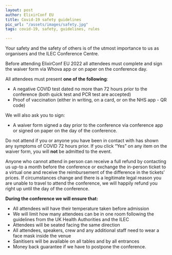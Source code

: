 ```yaml
---
layout: post
author: ElixirConf EU
title: Covid-19 safety guidelines
pic_url: "/assets/images/safety.jpg"
tags: covid-19, safety, guidelines, rules

---
```

Your safety and the safety of others is of the utmost importance to us as organisers and the ILEC Conference Centre.

Before attending ElixirConf EU 2022 all attendees must complete and sign the waiver form via Whova app or on paper on the conference day.

All attendees must present **one of the following**:
* A negative COVID test dated no more than 72 hours prior to the conference (both quick test and PCR test are accepted)
* Proof of vaccination (either in writing, on a card, or on the NHS app - QR code)

We will also ask you to sign:
* A waiver form signed a day prior to the conference via conference app or signed on paper on the day of the conference.

Do not attend if you or anyone you have been in contact with has shown any symptoms of COVID 72 hours prior. If you click “Yes” on any item on the waiver form, you will **not** be admitted to the event.

Anyone who cannot attend in person can receive a full refund by contacting us up-to a month before the conference or exchange the in-person ticket to a virtual one and receive the reimbursement of the difference in the tickets’ prices. If circumstances change and there is a legitimate legal reason you are unable to travel to attend the conference, we will happily refund you right up until the day of the conference.

**During the conference we will ensure that:**
* All attendees will have their temperature taken before admission
* We will limit how many attendees can be in one room following the guidelines from the UK Health Authorities and the ILEC
* Attendees will be seated facing the same direction
* All attendees, speakers, crew and any additional staff need to wear a face mask inside the venue
* Sanitisers will be available on all tables and by all entrances
* Money back guarantee if we have to postpone the conference.